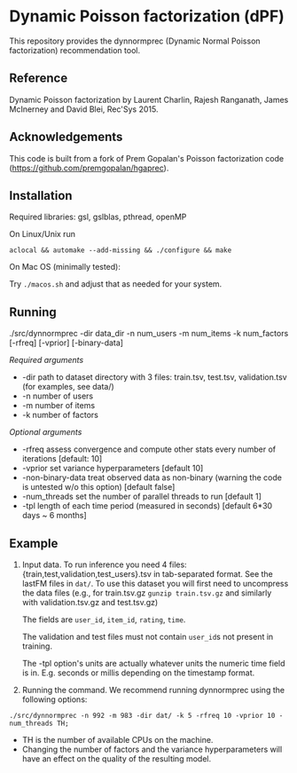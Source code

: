 Dynamic Poisson factorization (dPF)
===================================

This repository provides the dynnormprec (Dynamic Normal Poisson factorization) recommendation tool.

Reference
---------

Dynamic Poisson factorization
by Laurent Charlin, Rajesh Ranganath, James McInerney and David Blei,
Rec'Sys 2015.

Acknowledgements
----------------

This code is built from a fork of Prem Gopalan's Poisson factorization
code (https://github.com/premgopalan/hgaprec).


Installation
------------

Required libraries: gsl, gslblas, pthread, openMP

On Linux/Unix run

  `aclocal && automake --add-missing && ./configure && make`

On Mac OS (minimally tested):

   Try `./macos.sh` and adjust that as needed for your system.

Running
-------

./src/dynnormprec -dir data\_dir -n num\_users -m num\_items -k num\_factors [-rfreq] [-vprior] [-binary-data]

*Required arguments*

- -dir <string>    path to dataset directory with 3 files:
   		    train.tsv, test.tsv, validation.tsv
		    (for examples, see data/)
- -n <int>	  number of users
- -m <int>	  number of items
- -k <int>	  number of factors

*Optional arguments*

- -rfreq <int>	  assess convergence and compute other stats every <int> number of iterations
		  [default: 10]
- -vprior         set variance hyperparameters [default 10]
- -non-binary-data	  treat observed data as non-binary (warning the code is untested w/o this option) [default false]
- -num_threads    set the number of parallel threads to run [default 1]
- -tpl            length of each time period (measured in seconds) [default 6*30 days ~ 6 months]

Example
--------

1. Input data. To run inference you need 4 files: {train,test,validation,test_users}.tsv in tab-separated format.
   See the lastFM files in `dat/`. To use this dataset you will first need
   to uncompress the data files (e.g., for train.tsv.gz `gunzip
   train.tsv.gz` and similarly with validation.tsv.gz and test.tsv.gz)

   The fields are `user_id`, `item_id`, `rating`, `time`.

   The validation and test files must not contain `user_id`s not present in training.

   The -tpl option's units are actually whatever units the numeric
   time field is in. E.g. seconds or millis depending on the timestamp
   format.

2. Running the command. We recommend running dynnormprec using the following options:

 `./src/dynnormprec -n 992 -m 983 -dir dat/ -k 5 -rfreq 10 -vprior 10 -num_threads TH;`

  - TH is the number of available CPUs on the machine.
  - Changing the number of factors and the variance hyperparameters will
      have an effect on the quality of the resulting model.
